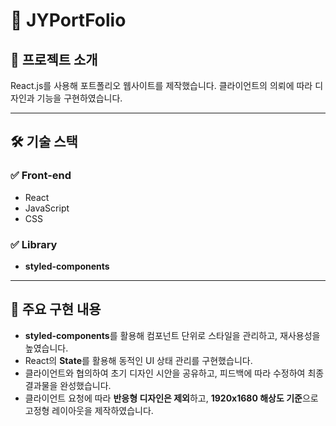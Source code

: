 # 🥟 JYPortFolio

## 📌 프로젝트 소개
React.js를 사용해 포트폴리오 웹사이트를 제작했습니다. 클라이언트의 의뢰에 따라 디자인과 기능을 구현하였습니다.

---

## 🛠️ 기술 스택

### ✅ Front-end
- React  
- JavaScript  
- CSS  

### ✅ Library
- **styled-components**

---

## 🧩 주요 구현 내용

- **styled-components**를 활용해 컴포넌트 단위로 스타일을 관리하고, 재사용성을 높였습니다.
- React의 **State**를 활용해 동적인 UI 상태 관리를 구현했습니다.
- 클라이언트와 협의하여 초기 디자인 시안을 공유하고, 피드백에 따라 수정하여 최종 결과물을 완성했습니다.
- 클라이언트 요청에 따라 **반응형 디자인은 제외**하고, **1920x1680 해상도 기준**으로 고정형 레이아웃을 제작하였습니다.
